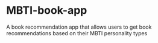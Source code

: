 # MBTI-book-app
A book recommendation app that allows users to get book recommendations based on their MBTI personality types
